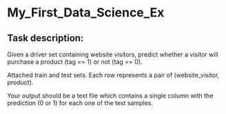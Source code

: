 # My_First_Data_Science_Ex
## Task description:
Given a driver set containing website visitors, predict whether a visitor will purchase a product (tag == 1) or not (tag == 0).

Attached train and test sets. 
Each row represents a pair of (website_visitor, product).

Your output should be a text file which contains a single column with the prediction (0 or 1) for each one of the test samples.



 
